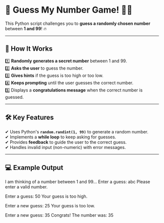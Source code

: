 # 🎯 Guess My Number Game! 🔢🎉

This Python script challenges you to **guess a randomly chosen number** between **1 and 99**! 🔥

---

## 📌 How It Works

1️⃣ **Randomly generates a secret number** between 1 and 99.  
2️⃣ **Asks the user** to guess the number.  
3️⃣ **Gives hints** if the guess is too high or too low.  
4️⃣ **Keeps prompting** until the user guesses the correct number.  
5️⃣ Displays a **congratulations message** when the correct number is guessed.

---

## 🛠 Key Features

✔ Uses Python's **`random.randint(1, 99)`** to generate a random number.  
✔ Implements a **while loop** to keep asking for guesses.  
✔ Provides **feedback** to guide the user to the correct guess.  
✔ Handles invalid input (non-numeric) with error messages.

---

## 💻 Example Output

I am thinking of a number between 1 and 99... Enter a guess: abc Please enter a valid number.

Enter a guess: 50 Your guess is too high.

Enter a new guess: 25 Your guess is too low.

Enter a new guess: 35 Congrats! The number was: 35